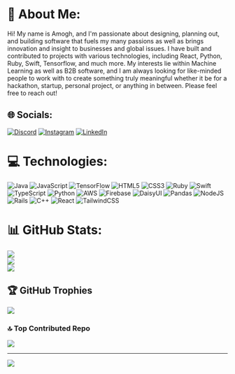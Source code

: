 # 💫 About Me:
Hi! My name is Amogh, and I'm passionate about designing, planning out, and building software that fuels my many passions as well as brings innovation and insight to businesses and global issues. I have built and contributed to projects with various technologies, including React, Python, Ruby, Swift, Tensorflow, and much more. My interests lie within Machine Learning as well as B2B software, and I am always looking for like-minded people to work with to create something truly meaningful whether it be for a hackathon, startup, personal project, or anything in between.  Please feel free to reach out!


## 🌐 Socials:
[![Discord](https://img.shields.io/badge/Discord-%237289DA.svg?logo=discord&logoColor=white)](https://discordapp.com/users/taz12) [![Instagram](https://img.shields.io/badge/Instagram-%23E4405F.svg?logo=Instagram&logoColor=white)](https://instagram.com/amoghkuppa) [![LinkedIn](https://img.shields.io/badge/LinkedIn-%230077B5.svg?logo=linkedin&logoColor=white)](https://linkedin.com/in/amogh-kuppa) 

# 💻 Technologies:
![Java](https://user-images.githubusercontent.com/25181517/117201156-9a724800-adec-11eb-9a9d-3cd0f67da4bc.png) ![JavaScript](https://img.shields.io/badge/javascript-%23323330.svg?style=for-the-badge&logo=javascript&logoColor=%23F7DF1E) ![TensorFlow](https://img.shields.io/badge/TensorFlow-%23FF6F00.svg?style=for-the-badge&logo=TensorFlow&logoColor=white) ![HTML5](https://img.shields.io/badge/html5-%23E34F26.svg?style=for-the-badge&logo=html5&logoColor=white) ![CSS3](https://img.shields.io/badge/css3-%231572B6.svg?style=for-the-badge&logo=css3&logoColor=white) ![Ruby](https://img.shields.io/badge/ruby-%23CC342D.svg?style=for-the-badge&logo=ruby&logoColor=white) ![Swift](https://img.shields.io/badge/swift-F54A2A?style=for-the-badge&logo=swift&logoColor=white) ![TypeScript](https://img.shields.io/badge/typescript-%23007ACC.svg?style=for-the-badge&logo=typescript&logoColor=white) ![Python](https://img.shields.io/badge/python-3670A0?style=for-the-badge&logo=python&logoColor=ffdd54) ![AWS](https://img.shields.io/badge/AWS-%23FF9900.svg?style=for-the-badge&logo=amazon-aws&logoColor=white) ![Firebase](https://img.shields.io/badge/firebase-%23039BE5.svg?style=for-the-badge&logo=firebase) ![DaisyUI](https://img.shields.io/badge/daisyui-5A0EF8?style=for-the-badge&logo=daisyui&logoColor=white) ![Pandas](https://img.shields.io/badge/pandas-%23150458.svg?style=for-the-badge&logo=pandas&logoColor=white) ![NodeJS](https://img.shields.io/badge/node.js-6DA55F?style=for-the-badge&logo=node.js&logoColor=white) ![Rails](https://img.shields.io/badge/rails-%23CC0000.svg?style=for-the-badge&logo=ruby-on-rails&logoColor=white) ![C++](https://img.shields.io/badge/c++-%2300599C.svg?style=for-the-badge&logo=c%2B%2B&logoColor=white) ![React](https://img.shields.io/badge/react-%2320232a.svg?style=for-the-badge&logo=react&logoColor=%2361DAFB) ![TailwindCSS](https://img.shields.io/badge/tailwindcss-%2338B2AC.svg?style=for-the-badge&logo=tailwind-css&logoColor=white)
# 📊 GitHub Stats:
![](https://github-readme-stats.vercel.app/api?username=akuppa9&theme=blue-green&hide_border=false&include_all_commits=false&count_private=false)<br/>
![](https://github-readme-streak-stats.herokuapp.com/?user=akuppa9&theme=blue-green&hide_border=false)<br/>
![](https://github-readme-stats.vercel.app/api/top-langs/?username=akuppa9&theme=blue-green&hide_border=false&include_all_commits=false&count_private=false&layout=compact)

## 🏆 GitHub Trophies
![](https://github-profile-trophy.vercel.app/?username=akuppa9&theme=darkhub&no-frame=false&no-bg=true&margin-w=4)

### 🔝 Top Contributed Repo
![](https://github-contributor-stats.vercel.app/api?username=akuppa9&limit=5&theme=dark&combine_all_yearly_contributions=true)

---
[![](https://visitcount.itsvg.in/api?id=akuppa9&icon=0&color=1)](https://visitcount.itsvg.in)
